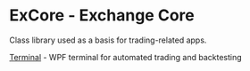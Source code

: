 # ExCore - Exchange Core 

Class library used as a basis for trading-related apps. 

[Terminal](https://github.com/Indemos/Terminal) - WPF terminal for automated trading and backtesting
